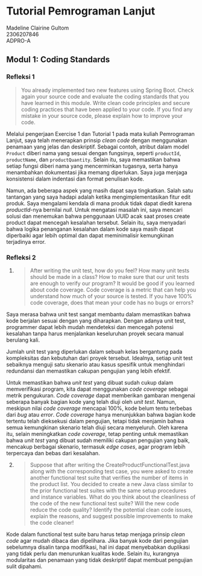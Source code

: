 # Tutorial Pemrograman Lanjut
Madeline Clairine Gultom\
2306207846\
ADPRO-A

## Modul 1: Coding Standards
### Refleksi 1
> You already implemented two new features using Spring Boot. Check again your source code and evaluate the coding standards that you have learned in this module. Write clean code principles and secure coding practices that have been applied to your code.  If you find any mistake in your source code, please explain how to improve your code.

Melalui pengerjaan Exercise 1 dan Tutorial 1 pada mata kuliah Pemrograman Lanjut, saya telah menerapkan prinsip _clean code_ dengan menggunakan penamaan yang jelas dan deskriptif. Sebagai contoh, atribut dalam model `Product` diberi nama yang sesuai dengan fungsinya, seperti `productId`, `productName`, dan `productQuantity`. Selain itu, saya memastikan bahwa setiap fungsi diberi nama yang mencerminkan tugasnya, serta hanya menambahkan dokumentasi jika memang diperlukan. Saya juga menjaga konsistensi dalam indentasi dan format penulisan kode.

Namun, ada beberapa aspek yang masih dapat saya tingkatkan. Salah satu tantangan yang saya hadapi adalah ketika mengimplementasikan fitur edit produk. Saya mengalami kendala di mana produk tidak dapat diedit karena _productId_-nya bernilai _null_. Untuk mengatasi masalah ini, saya mencari solusi dan menemukan bahwa penggunaan UUID acak saat proses create product dapat mencegah kesalahan tersebut. Selain itu, saya menyadari bahwa logika penanganan kesalahan dalam kode saya masih dapat diperbaiki agar lebih optimal dan dapat meminimalisir kemungkinan terjadinya error.

### Refleksi 2
1. > After writing the unit test, how do you feel? How many unit tests should be made in a class? How to make sure that our unit tests are enough to verify our program? It would be good if you learned about code coverage. Code coverage is a metric that can help you understand how much of your source is tested. If you have 100% code coverage, does that mean your code has no bugs or errors?

Saya merasa bahwa unit test sangat membantu dalam memastikan bahwa kode berjalan sesuai dengan yang diharapkan. Dengan adanya unit test, programmer dapat lebih mudah mendeteksi dan mencegah potensi kesalahan tanpa harus menjalankan keseluruhan proyek secara manual berulang kali.

Jumlah unit test yang diperlukan dalam sebuah kelas bergantung pada kompleksitas dan kebutuhan dari proyek tersebut. Idealnya, setiap unit test sebaiknya menguji satu skenario atau kasus spesifik untuk menghindari redundansi dan memastikan cakupan pengujian yang lebih efektif.

Untuk memastikan bahwa *unit test* yang dibuat sudah cukup dalam memverifikasi program, kita dapat menggunakan *code coverage* sebagai metrik pengukuran. *Code coverage* dapat memberikan gambaran mengenai seberapa banyak bagian kode yang telah diuji oleh *unit test*. Namun, meskipun nilai *code coverage* mencapai 100%, kode belum tentu terbebas dari *bug* atau *error*. *Code coverage* hanya menunjukkan bahwa bagian kode tertentu telah dieksekusi dalam pengujian, tetapi tidak menjamin bahwa semua kemungkinan skenario telah diuji secara menyeluruh. Oleh karena itu, selain meningkatkan *code coverage*, tetap penting untuk memastikan bahwa *unit test* yang dibuat sudah memiliki cakupan pengujian yang baik, mencakup berbagai skenario, termasuk *edge cases*, agar program lebih terpercaya dan bebas dari kesalahan.

2. > Suppose that after writing the CreateProductFunctionalTest.java along with the corresponding test case, you were asked to create another functional test suite that verifies the number of items in the product list. You decided to create a new Java class similar to the prior functional test suites with the same setup procedures and instance variables.
   What do you think about the cleanliness of the code of the new functional test suite? Will the new code reduce the code quality? Identify the potential clean code issues, explain the reasons, and suggest possible improvements to make the code cleaner!

Kode dalam functional test suite baru harus tetap menjaga prinsip *clean code* agar mudah dibaca dan dipelihara. Jika banyak kode dari pengujian sebelumnya disalin tanpa modifikasi, hal ini dapat menyebabkan duplikasi yang tidak perlu dan menurunkan kualitas kode. Selain itu, kurangnya modularitas dan penamaan yang tidak deskriptif dapat membuat pengujian sulit dipahami.
